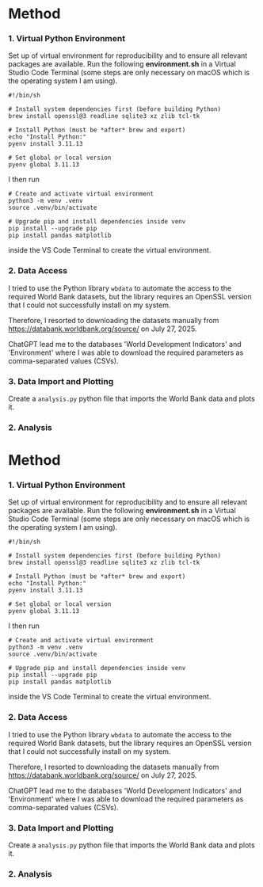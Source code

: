 # Method

### 1. Virtual Python Environment

Set up of virtual environment for reproducibility and to ensure all relevant packages are available. Run the following **environment.sh** in a Virtual Studio Code Terminal (some steps are only necessary on macOS which is the operating system I am using). 

``` shell
#!/bin/sh

# Install system dependencies first (before building Python)
brew install openssl@3 readline sqlite3 xz zlib tcl-tk

# Install Python (must be *after* brew and export)
echo "Install Python:"
pyenv install 3.11.13

# Set global or local version
pyenv global 3.11.13
```

I then run 
```shell
# Create and activate virtual environment
python3 -m venv .venv
source .venv/bin/activate

# Upgrade pip and install dependencies inside venv
pip install --upgrade pip
pip install pandas matplotlib
```
inside the VS Code Terminal to create the virtual environment.

### 2. Data Access 

I tried to use the Python library ``wbdata`` to automate the access to the required World Bank datasets, but the library requires an OpenSSL version that I could not successfully install on my system.

Therefore, I resorted to downloading the datasets manually from https://databank.worldbank.org/source/ on July 27, 2025.

ChatGPT lead me to the databases 'World Development Indicators' and 'Environment' where I was able to download the required parameters as comma-separated values (CSVs).

### 3. Data Import and Plotting

Create a ``analysis.py`` python file that imports the World Bank data and plots it.

### 2. Analysis
# Method

### 1. Virtual Python Environment

Set up of virtual environment for reproducibility and to ensure all relevant packages are available. Run the following **environment.sh** in a Virtual Studio Code Terminal (some steps are only necessary on macOS which is the operating system I am using). 

``` shell
#!/bin/sh

# Install system dependencies first (before building Python)
brew install openssl@3 readline sqlite3 xz zlib tcl-tk

# Install Python (must be *after* brew and export)
echo "Install Python:"
pyenv install 3.11.13

# Set global or local version
pyenv global 3.11.13
```

I then run 
```shell
# Create and activate virtual environment
python3 -m venv .venv
source .venv/bin/activate

# Upgrade pip and install dependencies inside venv
pip install --upgrade pip
pip install pandas matplotlib
```
inside the VS Code Terminal to create the virtual environment.

### 2. Data Access 

I tried to use the Python library ``wbdata`` to automate the access to the required World Bank datasets, but the library requires an OpenSSL version that I could not successfully install on my system.

Therefore, I resorted to downloading the datasets manually from https://databank.worldbank.org/source/ on July 27, 2025.

ChatGPT lead me to the databases 'World Development Indicators' and 'Environment' where I was able to download the required parameters as comma-separated values (CSVs).

### 3. Data Import and Plotting

Create a ``analysis.py`` python file that imports the World Bank data and plots it.

### 2. Analysis